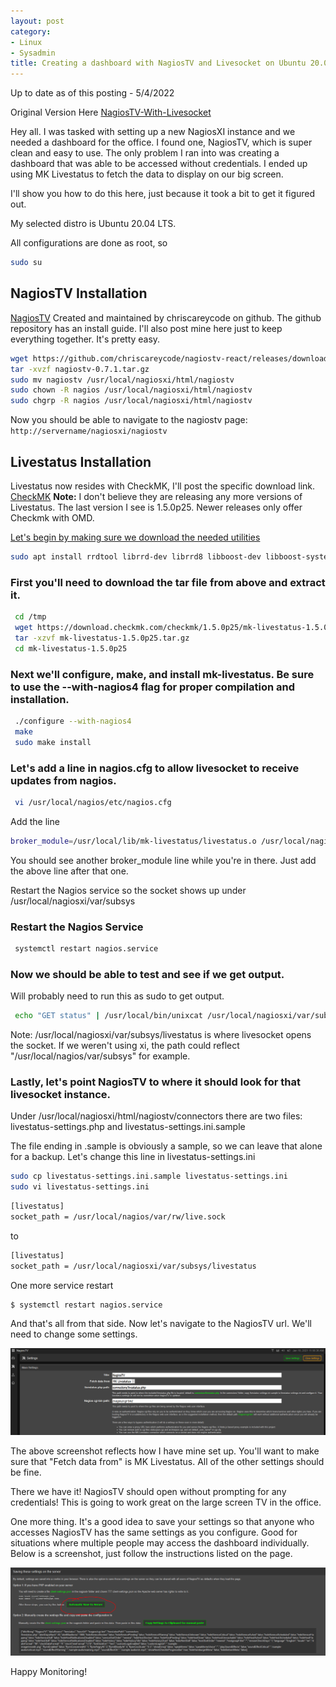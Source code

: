 ```yaml
---
layout: post
category: 
- Linux
- Sysadmin
title: Creating a dashboard with NagiosTV and Livesocket on Ubuntu 20.04
---
```




Up to date as of this posting - 5/4/2022

Original Version Here <a href="https://reedy.dev/linux/sysadmin/2021/01/18/NagiosTV-With-Livesocket.html">NagiosTV-With-Livesocket</a>

Hey all. I was tasked with setting up a new NagiosXI instance and we needed a dashboard for the office. I found one, NagiosTV, which is super clean and easy to use. The only problem I ran into was creating a dashboard that was able to be accessed without credentials. I ended up using MK Livestatus to fetch the data to display on our big screen.

I'll show you how to do this here, just because it took a bit to get it figured out. 

My selected distro is Ubuntu 20.04 LTS.

All configurations are done as root, so

```bash
sudo su
```

## NagiosTV Installation

<a href="https://nagiostv.com/">NagiosTV</a> Created and maintained by chriscareycode on github.
The github repository has an install guide. I'll also post mine here just to keep everything together. It's pretty easy.

```bash
wget https://github.com/chriscareycode/nagiostv-react/releases/download/v0.8.4/nagiostv-0.8.4.tar.gz
tar -xvzf nagiostv-0.7.1.tar.gz
sudo mv nagiostv /usr/local/nagiosxi/html/nagiostv
sudo chown -R nagios /usr/local/nagiosxi/html/nagiostv
sudo chgrp -R nagios /usr/local/nagiosxi/html/nagiostv
```

Now you should be able to navigate to the nagiostv page: ```http://servername/nagiosxi/nagiostv ```








## Livestatus Installation

Livestatus now resides with CheckMK, I'll post the specific download link.
<a href="https://docs.checkmk.com/latest/en/intro.html">CheckMK</a>
<b>Note:</b> I don't believe they are releasing any more versions of Livestatus. The last version I see is 1.5.0p25. Newer releases only offer Checkmk with OMD.


<a href="https://download.checkmk.com/checkmk/1.5.0p25/mk-livestatus-1.5.0p25.tar.gz">

Let's begin by making sure we download the needed utilities

```bash
sudo apt install rrdtool librrd-dev librrd8 libboost-dev libboost-system-dev
```

### First you'll need to download the tar file from above and extract it.

```bash
 cd /tmp
 wget https://download.checkmk.com/checkmk/1.5.0p25/mk-livestatus-1.5.0p25.tar.gz
 tar -xzvf mk-livestatus-1.5.0p25.tar.gz
 cd mk-livestatus-1.5.0p25
```

### Next we'll configure, make, and install mk-livestatus. Be sure to use the --with-nagios4 flag for proper compilation and installation.

```bash
 ./configure --with-nagios4
 make
 sudo make install
```

### Let's add a line in nagios.cfg to allow livesocket to receive updates from nagios.

```bash
 vi /usr/local/nagios/etc/nagios.cfg
```
Add the line
```bash
broker_module=/usr/local/lib/mk-livestatus/livestatus.o /usr/local/nagiosxi/var/subsys/livestatus
```

You should see another broker_module line while you're in there. Just add the above line after that one.

Restart the Nagios service so the socket shows up under /usr/local/nagiosxi/var/subsys

### Restart the Nagios Service

```bash
 systemctl restart nagios.service
```


### Now we should be able to test and see if we get output.

Will probably need to run this as sudo to get output.

```bash
 echo "GET status" | /usr/local/bin/unixcat /usr/local/nagiosxi/var/subsys/livestatus
```
Note: /usr/local/nagiosxi/var/subsys/livestatus is where livesocket opens the socket. If we weren't using xi, the path could reflect "/usr/local/nagios/var/subsys" for example.

### Lastly, let's point NagiosTV to where it should look for that livesocket instance.

Under /usr/local/nagiosxi/html/nagiostv/connectors there are two files: livestatus-settings.php and livestatus-settings.ini.sample

The file ending in .sample is obviously a sample, so we can leave that alone for a backup. Let's change this line in livestatus-settings.ini

```bash
sudo cp livestatus-settings.ini.sample livestatus-settings.ini
sudo vi livestatus-settings.ini
```

```bash
[livestatus]
socket_path = /usr/local/nagios/var/rw/live.sock
```
to

```bash
[livestatus]
socket_path = /usr/local/nagiosxi/var/subsys/livestatus
```

One more service restart

```bash
$ systemctl restart nagios.service
```

And that's all from that side. Now let's navigate to the NagiosTV url. We'll need to change some settings.

![NagiosTV Main Settings](\assets\2021-1-18\NagiosTV-Settings.PNG)

The above screenshot reflects how I have mine set up. You'll want to make sure that "Fetch data from" is MK Livestatus.
All of the other settings should be fine.

There we have it! NagiosTV should open without prompting for any credentials! This is going to work great on the large screen TV in the office.

One more thing. It's a good idea to save your settings so that anyone who accesses NagiosTV has the same settings as you configure. Good for situations where multiple people may access the dashboard individually. Below is a screenshot, just follow the instructions listed on the page.

![NagiosTV Save Settings](\assets\2021-1-18\NagiosTV-Save-Settings-To-Server.PNG)

Happy Monitoring!
